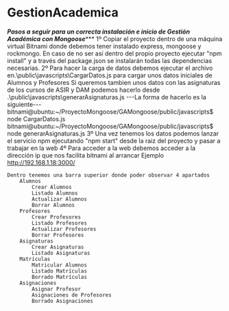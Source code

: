 # GestionAcademica
*********Pasos a seguir para un correcta instalación e inicio de Gestión Académica con Mongoose************
1º Copiar el proyecto dentro de una máquina virtual Bitnami donde debemos tener instalado express, mongoose y rockmongo.
	En caso de no ser así dentro del propio proyecto ejecutar "npm install" y a través del package.json se instalarán todas las dependencias necesarias.
2º Para hacer la carga de datos debemos ejecutar el archivo en.\public\javascripts\CargarDatos.js para cargar unos datos iniciales de Alumnos y Profesores
	Si queremos tambien unos datos con las asignaturas de los cursos de ASIR y DAM podemos hacerlo desde .\public\javascripts\generarAsignaturas.js
	---La forma de hacerlo es la siguiente---
		bitnami@ubuntu:~/ProyectoMongoose/GAMongoose/public/javascripts$ node CargarDatos.js
		bitnami@ubuntu:~/ProyectoMongoose/GAMongoose/public/javascripts$ node generarAsignaturas.js
3º Una vez tenemos los datos podemos lanzar el servicio npm ejecutando "npm start" desde la raiz del proyecto y pasar a trabajar en la web
4º Para acceder a la web debemos acceder a la dirección ip que nos facilita bitnami al arrancar
	Ejemplo http://192.168.1.18:3000/
	
	Dentro tenemos una barra superior donde poder observar 4 apartados
		Alumnos
			Crear Alumnos
			Listado Alumnos
			Actualizar Alumnos
			Borrar Alumnos
		Profesores
			Crear Profesores
			Listado Profesores
			Actualizar Profesores
			Borrar Profesores
		Asignaturas
			Crear Asignaturas
			Listado Asignaturas
		Matrículas 
			Matricular Alumnos
			Listado Matrículas
			Borrado Matrículas
		Asignaciones	
			Asignar Profesor
			Asignaciones de Profesores
			Borrado Asignaciones

